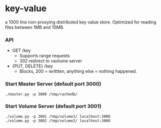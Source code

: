 # key-value
a 1000 line non-proxying distributed key value store. Optimized for reading files between 1MB and 10MB.

### API
- GET /key
  - Supports range requests
  - 302 redirect to vaolume server
- {PUT, DELETE} /key
  - Blocks, 200 = writtten, anything else = nothing happened.
  
### Start Master Server (default port 3000)
```
./master.py -p 3000 /tmp/cachedb/
```

### Start Volume Server (default port 3001)
```
./volume.py -p 3001 /tmp/volume1/ localhost:3000
./volume.py -p 3002 /tmp/volume2/ localhost:3000
```